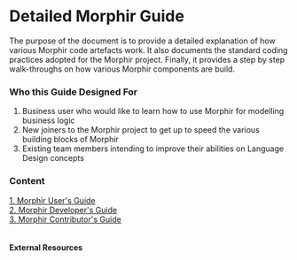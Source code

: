 # Detailed Morphir Guide
The purpose of the document is to provide a detailed explanation of how various Morphir code artefacts work.
It also documents the standard coding practices adopted for the Morphir project.
Finally, it provides a step by step walk-throughs on how various Morphir components are build.

### Who this Guide Designed For
1. Business user who would like to learn how to use Morphir for modelling business logic
2. New joiners to the Morphir project to get up to speed the various building blocks of Morphir
3. Existing team members intending to improve their abilities on Language Design concepts

### Content
[1. Morphir User's Guide](users-guide) <br>
[2. Morphir Developer's Guide](developers-guide) <br>
[3. Morphir Contributor's Guide](contribution-guide) <br>
<br>
<br>
**External Resources**